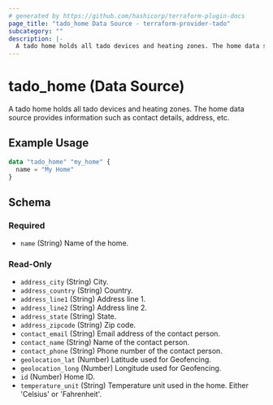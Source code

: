 ```yaml
---
# generated by https://github.com/hashicorp/terraform-plugin-docs
page_title: "tado_home Data Source - terraform-provider-tado"
subcategory: ""
description: |-
  A tado home holds all tado devices and heating zones. The home data source provides information such as contact details, address, etc.
---
```


# tado_home (Data Source)

A tado home holds all tado devices and heating zones. The home data source provides information such as contact details, address, etc.

## Example Usage

```terraform
data "tado_home" "my_home" {
  name = "My Home"
}
```

<!-- schema generated by tfplugindocs -->
## Schema

### Required

- `name` (String) Name of the home.

### Read-Only

- `address_city` (String) City.
- `address_country` (String) Country.
- `address_line1` (String) Address line 1.
- `address_line2` (String) Address line 2.
- `address_state` (String) State.
- `address_zipcode` (String) Zip code.
- `contact_email` (String) Email address of the contact person.
- `contact_name` (String) Name of the contact person.
- `contact_phone` (String) Phone number of the contact person.
- `geolocation_lat` (Number) Latitude used for Geofencing.
- `geolocation_long` (Number) Longitude used for Geofencing.
- `id` (Number) Home ID.
- `temperature_unit` (String) Temperature unit used in the home. Either 'Celsius' or 'Fahrenheit'.


